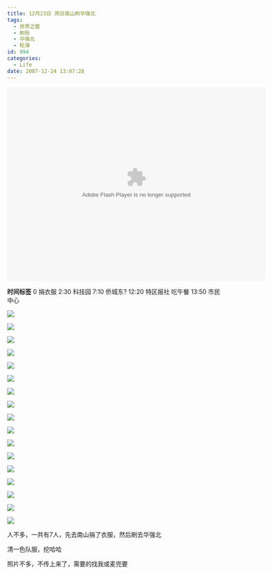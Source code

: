 ```yaml
---
title: 12月23日 周日南山刷华强北
tags:
  - 世界之窗
  - 刷街
  - 华强北
  - 轮滑
id: 994
categories:
  - Life
date: 2007-12-24 13:07:28
---
```


<object classid="clsid:D27CDB6E-AE6D-11cf-96B8-444553540000" codebase="http://download.macromedia.com/pub/shockwave/cabs/flash/swflash.cab#version=6,0,29,0" width="600" height="450"><param name="movie" value="http://www.56.com/n_v162_/c35_/12_/18_/ruller66_/119849196550_/1252000_/0_/25845613.swf"><param name="quality" value="high"><param name="play" value="true"><embed src="http://www.56.com/n_v162_/c35_/12_/18_/ruller66_/119849196550_/1252000_/0_/25845613.swf" quality="high" pluginspage="http://www.macromedia.com/go/getflashplayer" type="application/x-shockwave-flash" width="600" height="450" play="true"></embed></object> 

**时间标签** 
0 捐衣服 
2:30 科技园 
7:10 侨城东? 
12:20 特区报社 吃午餐 
13:50 市民中心 

![](/images/2007/12/24_130346_9241.jpg) 

![](/images/2007/12/24_130351_9242.jpg) 

![](/images/2007/12/24_130355_9243.jpg) 

![](/images/2007/12/24_130400_9244.jpg) 

![](/images/2007/12/24_130404_9245.jpg) 

![](/images/2007/12/24_130407_9246.jpg) 

![](/images/2007/12/24_130411_9247.jpg) 

![](/images/2007/12/24_130415_9248.jpg) 

![](/images/2007/12/24_130418_9249.jpg) 

![](/images/2007/12/24_130423_9250.jpg) 

![](/images/2007/12/24_130426_9251.jpg) 

![](/images/2007/12/24_130509_9252.jpg) 

![](/images/2007/12/24_130513_9253.jpg) 

![](/images/2007/12/24_130517_9254.jpg) 

![](/images/2007/12/24_130521_9255.jpg) 

![](/images/2007/12/24_130525_9256.jpg) 

![](/images/2007/12/24_130530_9257.jpg) 

人不多，一共有7人，先去南山捐了衣服，然后刷去华强北 

清一色队服，挖哈哈 

照片不多，不传上来了，需要的找我或麦兜要